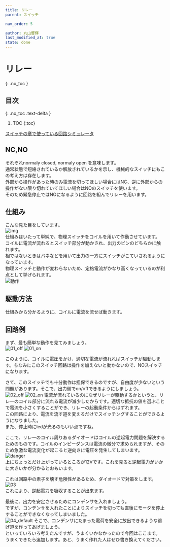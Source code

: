 ```yaml
---
title: リレー
parent: スイッチ

nav_order: 5

author: 丸山響輝
last_modified_at: true
state: done
---
```


# **リレー**
{: .no_toc }

## 目次
{: .no_toc .text-delta }

1. TOC
{:toc}

[スイッチの章で使っている回路シミュレータ](https://www.falstad.com/circuit/circuitjs.html)

## NC,NO
それぞれnormaly closed, normaly open を意味します。  
通常状態で短絡されているか解放されているかを示し、機械的なスイッチにもこの考え方は存在します。  
外部から操作があった時のみ電流を切ってほしい場合にはNC、逆に外部からの操作がない限り切れていてほしい場合はNOのスイッチを使います。  
そのため緊急停止ではNOになるように回路を組んでリレーを用います。

## 仕組み
こんな見た目をしています。  
![img](imgs/005_img.png)  
仕組みはいたって単純で、物理スイッチをコイルを用いて作動させています。  
コイルに電流が流れるとスイッチ部分が動かされ、出力のピンのどちらかに触れます。  
相ではないときはバネなどを用いて出力の一方にスイッチがこていされるようになっています。  
物理スイッチと動作が変わらないため、定格電流がかなり高くなっているのが利点として挙げられます。  
![動作](imgs/005_movement.png)  

## 駆動方法
仕組みから分かるように、コイルに電流を流せば動きます。  

## 回路例
まず、最も簡単な動作を見てみましょう。  
![01_off](imgs/005_01_off.png)
![01_on](imgs/005_01_on.png)

このように、コイルに電圧をかけ、適切な電流が流れればスイッチが駆動します。ちなみにこのスイッチ回路は操作を加えないと動かないので、NOスイッチになります。  

さて、このスイッチでも十分動作は担保できるのですが、自由度が少ないという問題があります。そこで、出力側でon/offできるようにしましょう。  
![02_off](imgs/005_02_off.png)
![02_on](imgs/005_02_on.png)
電流が流れているのになぜリレーが駆動するかというと、リレーのコイル部分に流れる電流が減少したからです。適切な抵抗の値を選ぶことで電流を小さくすることができ、リレーの起動条件からはずれます。  
この回路により、電流を流す道を変えるだけでスイッチングすることができるようになりました。  
また、停止時にledが光るのもいい点ですね。  

ここで、リレーのコイル周りあるダイオードはコイルの逆起電力問題を解決するためのものです。コイルのインピーダンスは電流の微分で求められますが、そのため急激な電流変化が起こると逆向きに電圧を発生してしまいます。  
![danger](imgs/005_02_scope.png)  
上にちょっとだけ上がっているところが12Vです。これを見ると逆起電力がいかに大きいかが分かるとおもいます。

これは回路中の素子を壊す危険性があるため、ダイオードで対策をします。
![03](imgs/005_03.png)  
これにより、逆起電力を吸収することが出来ます。  

最後に、出力を安定させるためにコンデンサを入れましょう。  
ですが、コンデンサを入れたことによりスイッチを切っても直後にモータを停止することができなくなってしまいました。  
![04_default](imgs/005_04_default.png)
そこで、コンデンサにたまった電荷を安全に放出できるような逃げ道を作ってあげましょう。  
といっていろいろ考えたんですが、うまくいかなかったので今回はここまで。  
うまくできたら追加します。あと、うまく作れた人はぜひ書き換えてください。  
